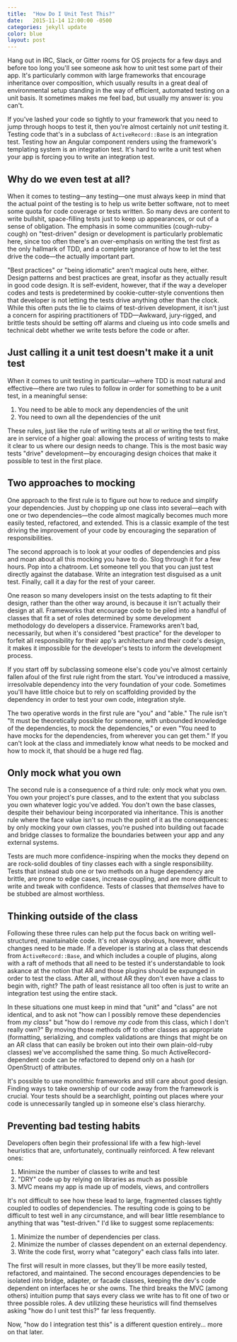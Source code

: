 ```yaml
---
title:  "How Do I Unit Test This?"
date:   2015-11-14 12:00:00 -0500
categories: jekyll update
color: blue
layout: post
---
```


Hang out in IRC, Slack, or Gitter rooms for OS projects for a few days and before too long you'll see someone ask how to unit test some part of their app. It's particularly common with large frameworks that encourage inheritance over composition, which usually results in a great deal of environmental setup standing in the way of efficient, automated testing on a unit basis. It sometimes makes me feel bad, but usually my answer is: you can't.

If you've lashed your code so tightly to your framework that you need to jump through hoops to test it, then you're almost certainly not *unit* testing it. Testing code that's in a subclass of `ActiveRecord::Base` is an integration test. Testing how an Angular component renders using the framework's templating system is an integration test. It's hard to write a unit test when your app is forcing you to write an integration test.

## Why do we even test at all?

When it comes to testing—any testing—one must always keep in mind that the actual point of the testing is to help us write better software, not to meet some quota for code coverage or tests written. So many devs are content to write bullshit, space-filling tests just to keep up appearances, or out of a sense of obligation. The emphasis in some communities (cough-ruby-cough) on "test-driven" design or development is particularly problematic here, since too often there's an over-emphasis on writing the test first as the only hallmark of TDD, and a complete ignorance of how to let the test drive the code—the actually important part.

"Best practices" or "being idiomatic" aren't magical outs here, either. Design patterns and best practices are great, insofar as they actually result in good code design. It is self-evident, however, that if the way a developer codes and tests is predetermined by cookie-cutter-style conventions then that developer is not letting the tests drive anything other than the clock. While this often puts the lie to claims of test-driven development, it isn't just a concern for aspiring practitioners of TDD—Awkward, jury-rigged, and brittle tests should be setting off alarms and clueing us into code smells and technical debt whether we write tests before the code or after.

## Just calling it a unit test doesn't make it a unit test

When it comes to unit testing in particular—where TDD is most natural and effective—there are two rules to follow in order for something to be a unit test, in a meaningful sense:

1.  You need to be able to mock any dependencies of the unit
2.  You need to own all the dependencies of the unit

These rules, just like the rule of writing tests at all or writing the test first, are in service of a higher goal: allowing the process of writing tests to make it clear to us where our design needs to change. This is the most basic way tests "drive" development—by encouraging design choices that make it possible to test in the first place.

## Two approaches to mocking

One approach to the first rule is to figure out how to reduce and simplify your dependencies. Just by chopping up one class into several—each with one or two dependencies—the code almost magically becomes much more easily tested, refactored, and extended. This is a classic example of the test driving the improvement of your code by encouraging the separation of responsibilities.

The second approach is to look at your oodles of dependencies and piss and moan about all this mocking you have to do. Slog through it for a few hours. Pop into a chatroom. Let someone tell you that you can just test directly against the database. Write an integration test disguised as a unit test. Finally, call it a day for the rest of your career.

One reason so many developers insist on the tests adapting to fit their design, rather than the other way around, is because it isn't actually their design at all. Frameworks that encourage code to be piled into a handful of classes that fit a set of roles determined by some development methodology do developers a disservice. Frameworks aren't bad, necessarily, but when it's considered "best practice" for the developer to forfeit all responsibility for their app's architecture and their code's design, it makes it impossible for the developer's tests to inform the development process.

If you start off by subclassing someone else's code you've almost certainly fallen afoul of the first rule right from the start. You've introduced a massive, irresolvable dependency into the very foundation of your code. Sometimes you'll have little choice but to rely on scaffolding provided by the dependency in order to test your own code, integration style.

The two operative words in the first rule are "you" and "able." The rule isn't "It must be theoretically possible for someone, with unbounded knowledge of the dependencies, to mock the dependencies," or even "You need to have mocks for the dependencies, from wherever you can get them." If you can't look at the class and immediately know what needs to be mocked and how to mock it, that should be a huge red flag.

## Only mock what you own

The second rule is a consequence of a third rule: only mock what you own. You own your project's pure classes, and to the extent that you subclass you own whatever logic you've added. You don't own the base classes, despite their behaviour being incorporated via inheritance. This is another rule where the face value isn't so much the point of it as the consequences: by only mocking your own classes, you're pushed into building out facade and bridge classes to formalize the boundaries between your app and any external systems.

Tests are much more confidence-inspiring when the mocks they depend on are rock-solid doubles of tiny classes each with a single responsibility. Tests that instead stub one or two methods on a huge dependency are brittle, are prone to edge cases, increase coupling, and are more difficult to write and tweak with confidence. Tests of classes that *themselves* have to be stubbed are almost worthless.

## Thinking outside of the class

Following these three rules can help put the focus back on writing well-structured, maintainable code. It's not always obvious, however, what changes need to be made. If a developer is staring at a class that descends from `ActiveRecord::Base`, and which includes a couple of plugins, along with a raft of methods that all need to be tested it's understandable to look askance at the notion that AR and those plugins should be expunged in order to test the class. After all, without AR they don't even have a class to begin with, right? The path of least resistance all too often is just to write an integration test using the entire stack.

In these situations one must keep in mind that "unit" and "class" are not identical, and to ask not "how can I possibly remove these dependencies from *my class*" but "how do I remove *my code* from this class, which I don't really own?" By moving those methods off to other classes as appropriate (formatting, serializing, and complex validations are things that might be on an AR class that can easily be broken out into their own plain-old-ruby classes) we've accomplished the same thing. So much ActiveRecord-dependent code can be refactored to depend only on a hash (or OpenStruct) of attributes.

It's possible to use monolithic frameworks and still care about good design. Finding ways to take ownership of our code away from the framework is crucial. Your tests should be a searchlight, pointing out places where your code is unnecessarily tangled up in someone else's class hierarchy.

## Preventing bad testing habits

Developers often begin their professional life with a few high-level heuristics that are, unfortunately, continually reinforced. A few relevant ones:

1.  Minimize the number of classes to write and test
2.  "DRY" code up by relying on libraries as much as possible
3.  MVC means my app is made up of models, views, and controllers

It's not difficult to see how these lead to large, fragmented classes tightly coupled to oodles of dependencies. The resulting code is going to be difficult to test well in any circumstance, and will bear little resemblance to anything that was "test-driven." I'd like to suggest some replacements:

1.  Minimize the number of dependencies per class.
2.  Minimize the number of classes dependent on an external dependency.
3.  Write the code first, worry what "category" each class falls into later.

The first will result in more classes, but they'll be more easily tested, refactored, and maintained. The second encourages dependencies to be isolated into bridge, adapter, or facade classes, keeping the dev's code dependent on interfaces he or she owns. The third breaks the MVC (among others) intuition pump that says every class we write has to fit one of two or three possible roles. A dev utilizing these heuristics will find themselves asking "how do I unit test this?" far less frequently.

Now, "how do I integration test this" is a different question entirely... more on that later.

